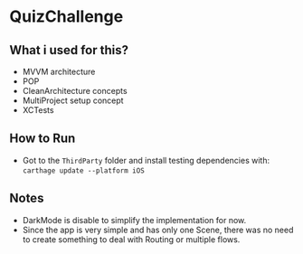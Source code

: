 
# QuizChallenge

## What i used for this?
- MVVM architecture
- POP
- CleanArchitecture concepts
- MultiProject setup concept
- XCTests

## How to Run
- Got to the `ThirdParty` folder and install testing dependencies with:
`carthage update --platform iOS`

## Notes
- DarkMode is disable to simplify the implementation for now.
- Since the app is very simple and has only one Scene, there was no need to create something to deal with Routing or multiple flows. 
